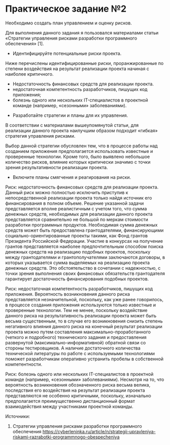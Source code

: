 # Практическое задание №2
Необходимо создать план управлением и оценку рисков.

Для выполнения данного задания я пользовался материалами статьи «Стратегии управления рисками разработки программного обеспечения» [1].

* Идентифицируйте потенциальные риски проекта.

Ниже перечислены идентифицированные риски, проранжированные по степени воздействия на результат реализации проекта начиная с наиболее критичного.

- Недостаточность финансовых средств для реализации проекта.
- недостаточная компетентность разработчиков, пишущих код приложения;
- болезнь одного или нескольких IT-специалистов в проектной команде (например, «сезонными» заболеваниями).

* Разработайте стратегии и планы для их управления. 

В соответствии с материалами вышеупомянутой статьи, для реализации данного проекта наилучшим образом подходит «гибкая» стратегия управления рисками.

Выбор данной стратегии обусловлен тем, что в процессе работы над созданием приложения предполагается использовать известные и проверенные технологии. Кроме того, было выявлено небольшое количество рисков, влияние которых критически значимо с точки зрения результативности реализации проекта.

* Включите планы смягчения и реагирования на риски.

Риск: недостаточность финансовых средств для реализации проекта.
Данный риск можно полностью исключить приступив к непосредственной реализации проекта только найдя источник его финансирования в полном объеме.
Решение указанной задачи представляется вполне реалистичным с учетом того, что сумма денежных средств, необходимых для реализации данного проекта представляется сравнительно не большой по меркам стоимости разработки программных продуктов.
Необходимая сумма денежных средств может быть предоставлена грантодателями, финансирующими социально-ориентированные проекты такими, как Фонд грантов Президента Российской Федерации.
Участие в конкурсах на получение грантов представляется наиболее предпочтительным способом поиска денежных средств на реализацию подобных проектов, поскольку между грантодателями и грантополучателями заключаются договоры, в которых указывается сумма выделяемых на реализацию проекта денежных средств. Это обстоятельство в сочетании с надежностью, с точки зрения выполнения своих финансовых обязательств грантодателя гарантирует достаточность финансирования подобных проектов.

Риск: недостаточная компетентность разработчиков, пишущих код приложения.
Вероятность возникновения данного риска представляется незначительной, поскольку, как уже ранее говорилось, в процессе создания приложения используются только известные и проверенные технологии. Тем не менее, поскольку воздействие данного риска на результативность реализации проекта может быть весьма существенным, то в случае его возникновения снизить степень негативного влияния данного риска на конечный результат реализации проекта можно путем составления максимально-проработанного (четкого и подробного) технического задания и предоставления развернутой (максимально-информативной) обратной связи со стороны тестировщиков. А наличие достаточного количества технической литературы по работе с используемыми технологиями поможет разработчикам оперативно устранить пробелы в собственной компетентности.

Риск: болезнь одного или нескольких IT-специалистов в проектной команде (например, «сезонными» заболеваниями).
Несмотря на то, что вероятность возникновения обозначенного риска весьма велика, последствия его воздействия на результат реализации проекта представляются не особенно критичными, поскольку, изначально предполагается преимущественно дистанционный формат взаимодействия между участниками проектной команды.

Источники:
1.	Стратегии управления рисками разработки программного обеспечения
https://cyberleninka.ru/article/n/strategii-upravleniya-riskami-razrabotki-programmnogo-obespecheniya
